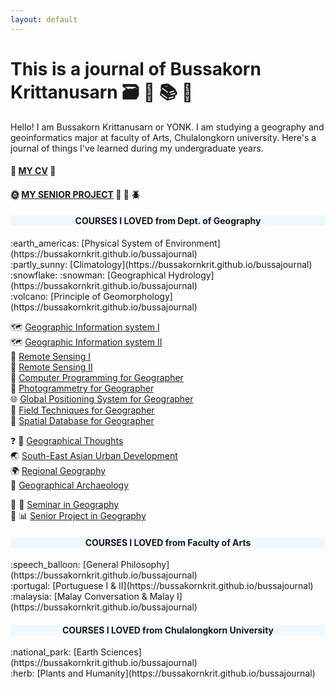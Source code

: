 ```yaml
---
layout: default
---
```


# This is a journal of Bussakorn Krittanusarn  :card_file_box: :book:  :books:  :e-mail:

Hello! I am Bussakorn Krittanusarn or YONK. I am studying a geography and geoinformatics major at faculty of Arts, Chulalongkorn university. Here's a journal of things I've learned during my undergraduate years.
 
#### :girl: [MY CV](https://bussakornkrit.github.io/bussajournal/CV) :bookmark_tabs:

#### :sun_with_face: [MY SENIOR PROJECT](https://bussakornkrit.github.io/bussajournal/snrprj) :palm_tree: :bug: :beetle:

<div style="text-align: center; background-color: #F0F8FF"><h4> COURSES I LOVED from Dept. of Geography </h4></div>
:earth_americas: [Physical System of Environment](https://bussakornkrit.github.io/bussajournal) <br>
:partly_sunny: [Climatology](https://bussakornkrit.github.io/bussajournal) <br>
:snowflake: :snowman: [Geographical Hydrology](https://bussakornkrit.github.io/bussajournal) <br>
:volcano: [Principle of Geomorphology](https://bussakornkrit.github.io/bussajournal) <br>

:world_map: [Geographic Information system I](https://bussakornkrit.github.io/bussajournal) <br>
:world_map: [Geographic Information system II](https://bussakornkrit.github.io/bussajournal) <br>
:satellite: [Remote Sensing I](https://bussakornkrit.github.io/bussajournal) <br>
:satellite: [Remote Sensing II](https://bussakornkrit.github.io/bussajournal) <br>
:game_die: [Computer Programming for Geographer](https://bussakornkrit.github.io/bussajournal) <br>
:telescope: [Photogrammetry for Geographer](https://bussakornkrit.github.io/bussajournal) <br>
:globe_with_meridians: [Global Positioning System for Geographer](https://bussakornkrit.github.io/bussajournal) <br>
:triangular_ruler: [Field Techniques for Geographer](https://bussakornkrit.github.io/bussajournal) <br>
:floppy_disk: [Spatial Database for Geographer](https://bussakornkrit.github.io/bussajournal) <br>

:question: :thought_balloon: [Geographical Thoughts](https://bussakornkrit.github.io/bussajournal) <br>
:earth_asia: [South-East Asian Urban Development](https://bussakornkrit.github.io/bussajournal) <br>
:earth_africa: [Regional Geography](https://bussakornkrit.github.io/bussajournal) <br>
:moyai: [Geographical Archaeology](https://bussakornkrit.github.io/bussajournal) <br>

:mag_right: :bookmark_tabs: [Seminar in Geography](https://bussakornkrit.github.io/bussajournal) <br>
:palm_tree: :bar_chart: [Senior Project in Geography](https://bussakornkrit.github.io/bussajournal) <br>

<div style="text-align: center; background-color: #F0F8FF"><h4> COURSES I LOVED from Faculty of Arts </h4></div>
:speech_balloon: [General Philosophy](https://bussakornkrit.github.io/bussajournal) <br>
:portugal: [Portuguese I & II](https://bussakornkrit.github.io/bussajournal) <br>
:malaysia: [Malay Conversation & Malay I](https://bussakornkrit.github.io/bussajournal) <br>

<div style="text-align: center; background-color: #F0F8FF"><h4> COURSES I LOVED from Chulalongkorn University </h4></div>
:national_park: [Earth Sciences](https://bussakornkrit.github.io/bussajournal) <br>
:herb: [Plants and Humanity](https://bussakornkrit.github.io/bussajournal) <br>

